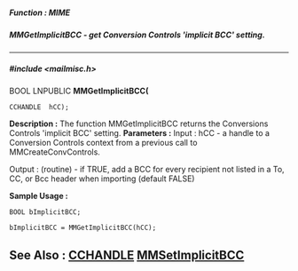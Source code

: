 ##### Function : MIME
##### MMGetImplicitBCC - get Conversion Controls 'implicit BCC' setting.
---
##### #include <mailmisc.h>
BOOL LNPUBLIC **MMGetImplicitBCC(**

	CCHANDLE  hCC);
**Description :**
The function  MMGetImplicitBCC returns the Conversions Controls 'implicit BCC' 
setting.
**Parameters :**
Input :
hCC  -  a handle to a Conversion Controls context from a previous call to MMCreateConvControls.

Output :
(routine)  -  if TRUE, add a BCC for every recipient not listed in a To, CC, or Bcc header when importing (default FALSE)


**Sample Usage :**
```
BOOL bImplicitBCC;

bImplicitBCC = MMGetImplicitBCC(hCC);

```
**See Also :**
[CCHANDLE](D:/md_files/CCHANDLE.md)
[MMSetImplicitBCC](D:/md_files/MMSetImplicitBCC.md)
---
